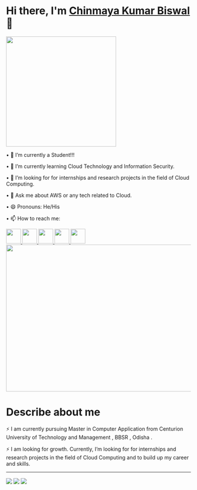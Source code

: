 
<h1>Hi there, I'm <a href="https://chinmayakumarbiswal.in/">Chinmaya Kumar Biswal </a>👋</h1>

<img src="https://chinmayakumarbiswal.github.io/chinmayakumarbiswal/welcome.gif" height="300px" width="300px"> 

•	🔭 I’m currently a Student!!!

•	🌱 I’m currently learning Cloud Technology and Information Security.

•	🤔 I’m looking for for internships and research projects in the field of Cloud Computing.

•	💬 Ask me about AWS or any tech related to Cloud.

•	😄 Pronouns: He/His

•	📫 How to reach me:
   
   <a href="https://api.whatsapp.com/send?phone=919556328216&text=hey">
      <img src="https://exploitus.chinmayakumarbiswal.in/image/whatsapp.png" height="40px" width="40px">
   </a>
   <a href="https://www.facebook.com/situ.chinmaya">
      <img src="https://exploitus.chinmayakumarbiswal.in/image/facebook.png" height="40px" width="40px">
   </a>
   <a href="https://www.instagram.com/chinmaya.situ/">
      <img src="https://exploitus.chinmayakumarbiswal.in/image/instagram.png" height="40px" width="40px">
    </a>
    <a href="https://www.linkedin.com/in/chinmaya-kumar-biswal-16045">
       <img src="https://exploitus.chinmayakumarbiswal.in/image/linkedin.png" height="40px" width="40px">
   </a>
    <a href="https://twitter.com/Chinmaya_situ?s=09">
      <img src="https://exploitus.chinmayakumarbiswal.in/image/twitter.png" height="40px" width="40px">
   </a>
<br>
<img src="https://chinmayakumarbiswal.github.io/chinmayakumarbiswal/work.gif" height="400px" width="600px"> 
<h1>Describe about  me</h1>


⚡ I am currently pursuing Master in Computer Application from Centurion University of Technology and Management , BBSR , Odisha .

⚡ I am looking for growth. Currently, I’m looking for for internships and research projects in the field of Cloud Computing and to build up my career and skills. 
<hr>
<img align="center" src="https://github-readme-stats.vercel.app/api?username=chinmayakumarbiswal&show_icons=true&theme=outrun" />
<img align="center" src="https://github-readme-streak-stats.herokuapp.com/?user=chinmayakumarbiswal&theme=outrun&hide_border=false" />
<img align="center" src="https://github-readme-stats.vercel.app/api/top-langs/?username=anuraghazra&layout=compact&theme=outrun" />

